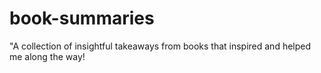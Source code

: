 # book-summaries
"A collection of insightful takeaways from books that inspired and helped me along the way!
